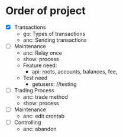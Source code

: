 # Order of project


- [x] Transactions
  - go: Types of transactions
  - anc: Sending transactions
- [ ] Maintenance
  - anc: Relay once
  - show: process
  - Feature need:
    - api: roots, accounts, balances, fee,
  - Test need
    - getusers: //testing
- [ ] Trading Process
  - anc: trade method
  - show: process
- [ ] Maintenance
  - anc: edit crontab
- [ ] Controlling
  - anc: abandon
